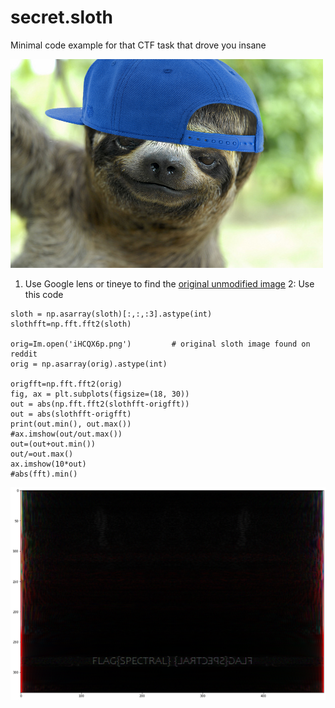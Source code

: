 # secret.sloth

Minimal code example for that CTF task that drove you insane

![alt text](iHCQX6p.png)

1. Use Google lens or tineye to find the [original unmodified image](https://www.reddit.com/r/Slothswithhats/comments/1cpj4v/he_killed_a_man_for_that_hat/)
2: Use this code

```
sloth = np.asarray(sloth)[:,:,:3].astype(int)
slothfft=np.fft.fft2(sloth)

orig=Im.open('iHCQX6p.png')         # original sloth image found on reddit
orig = np.asarray(orig).astype(int)

origfft=np.fft.fft2(orig)
fig, ax = plt.subplots(figsize=(18, 30))
out = abs(np.fft.fft2(slothfft-origfft))
out = abs(slothfft-origfft)
print(out.min(), out.max())
#ax.imshow(out/out.max())
out=(out+out.min())
out/=out.max()
ax.imshow(10*out)
#abs(fft).min()
```

![alt text](spectral.png)
